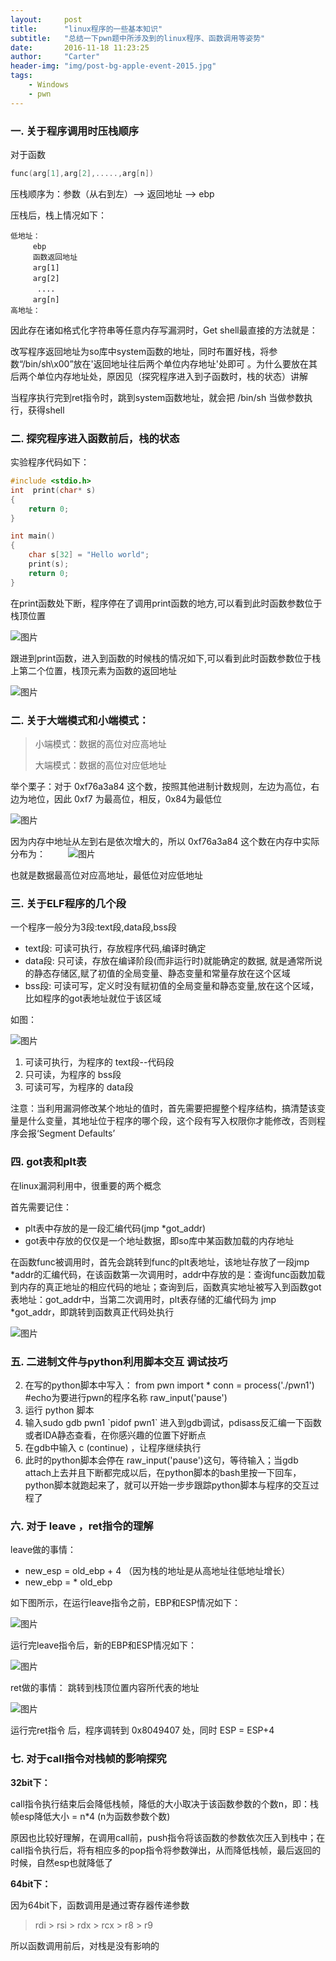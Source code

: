 ```yaml
---
layout:     post
title:      "linux程序的一些基本知识"
subtitle:   "总结一下pwn题中所涉及到的linux程序、函数调用等姿势"
date:       2016-11-18 11:23:25
author:     "Carter"
header-img: "img/post-bg-apple-event-2015.jpg"
tags:
    - Windows
    - pwn
---
```



### 一. 关于程序调用时压栈顺序
对于函数

```c++
func(arg[1],arg[2],.....,arg[n])
```

压栈顺序为：参数（从右到左）--> 返回地址 --> ebp

压栈后，栈上情况如下：

```
低地址：
　　　ebp
　　　函数返回地址
　　　arg[1]
　　　arg[2]
　　　 ....
　　　arg[n]　　
高地址：
```

因此存在诸如格式化字符串等任意内存写漏洞时，Get shell最直接的方法就是：

 改写程序返回地址为so库中system函数的地址，同时布置好栈，将参数“/bin/sh\x00”放在'返回地址往后两个单位内存地址'处即可 。为什么要放在其后两个单位内存地址处，原因见（探究程序进入到子函数时，栈的状态）讲解
 
当程序执行完到ret指令时，跳到system函数地址，就会把 /bin/sh 当做参数执行，获得shell


### 二. 探究程序进入函数前后，栈的状态
实验程序代码如下：

```c++
#include <stdio.h>
int  print(char* s)
{
	return 0;
}

int main()
{
	char s[32] = "Hello world";
	print(s);
 	return 0;
}
```

在print函数处下断，程序停在了调用print函数的地方,可以看到此时函数参数位于栈顶位置

![图片](https://raw.githubusercontent.com/carterMgj/blog_img/master/2016-11-18-pwn-base-knowledge/1.png)

跟进到print函数，进入到函数的时候栈的情况如下,可以看到此时函数参数位于栈上第二个位置，栈顶元素为函数的返回地址

![图片](https://raw.githubusercontent.com/carterMgj/blog_img/master/2016-11-18-pwn-base-knowledge/2.png)

### 二. 关于大端模式和小端模式：
> 小端模式：数据的高位对应高地址
> 
> 大端模式：数据的高位对应低地址

举个栗子：对于 0xf76a3a84 这个数，按照其他进制计数规则，左边为高位，右边为地位，因此 0xf7 为最高位，相反，0x84为最低位

![图片](https://raw.githubusercontent.com/carterMgj/blog_img/master/2016-11-18-pwn-base-knowledge/3.png)

因为内存中地址从左到右是依次增大的，所以 0xf76a3a84 这个数在内存中实际分布为：
　　
![图片](https://raw.githubusercontent.com/carterMgj/blog_img/master/2016-11-18-pwn-base-knowledge/4.png)

也就是数据最高位对应高地址，最低位对应低地址

### 三.  关于ELF程序的几个段
一个程序一般分为3段:text段,data段,bss段

 - text段:  可读可执行，存放程序代码,编译时确定
 - data段:  只可读，存放在编译阶段(而非运行时)就能确定的数据,
就是通常所说的静态存储区,赋了初值的全局变量、静态变量和常量存放在这个区域
 - bss段:   可读可写，定义时没有赋初值的全局变量和静态变量,放在这个区域，比如程序的got表地址就位于该区域

如图：

![图片](https://raw.githubusercontent.com/carterMgj/blog_img/master/2016-11-18-pwn-base-knowledge/5.png)

1.  可读可执行，为程序的 text段--代码段
2.  只可读，为程序的 bss段
3.  可读可写，为程序的 data段

注意：当利用漏洞修改某个地址的值时，首先需要把握整个程序结构，搞清楚该变量是什么变量，其地址位于程序的哪个段，这个段有写入权限你才能修改，否则程序会报‘Segment Defaults’



### 四.   got表和plt表
 在linux漏洞利用中，很重要的两个概念

首先需要记住：

 - plt表中存放的是一段汇编代码(jmp *got_addr)
 - got表中存放的仅仅是一个地址数据，即so库中某函数加载的内存地址

在函数func被调用时，首先会跳转到func的plt表地址，该地址存放了一段jmp *addr的汇编代码，在该函数第一次调用时，addr中存放的是：查询func函数加载到内存的真正地址的相应代码的地址；查询到后，函数真实地址被写入到函数got表地址：got_addr中，当第二次调用时，plt表存储的汇编代码为 jmp *got_addr，即跳转到函数真正代码处执行

![图片](https://raw.githubusercontent.com/carterMgj/blog_img/master/2016-11-18-pwn-base-knowledge/6.png)


### 五. 二进制文件与python利用脚本交互 调试技巧

 2. 在写的python脚本中写入：
   from pwn import *
   conn = process('./pwn1')   #echo为要进行pwn的程序名称
   raw_input('pause')
 3. 运行 python 脚本
 4. 输入sudo gdb pwn1 \`pidof pwn1\` 进入到gdb调试，pdisass反汇编一下函数或者IDA静态查看，在你感兴趣的位置下好断点
 5. 在gdb中输入 c (continue) ，让程序继续执行
 6. 此时的python脚本会停在 raw_input('pause')这句，等待输入；当gdb attach上去并且下断都完成以后，在python脚本的bash里按一下回车，python脚本就跑起来了，就可以开始一步步跟踪python脚本与程序的交互过程了  

### 六. 对于 leave ，ret指令的理解
leave做的事情：

 - new_esp  = old_ebp + 4 （因为栈的地址是从高地址往低地址增长）
 - new_ebp = * old_ebp

如下图所示，在运行leave指令之前，EBP和ESP情况如下：

![图片](https://raw.githubusercontent.com/carterMgj/blog_img/master/2016-11-18-pwn-base-knowledge/7.png)

运行完leave指令后，新的EBP和ESP情况如下：

![图片](https://raw.githubusercontent.com/carterMgj/blog_img/master/2016-11-18-pwn-base-knowledge/8.png)

ret做的事情：
    跳转到栈顶位置内容所代表的地址
    
![图片](https://raw.githubusercontent.com/carterMgj/blog_img/master/2016-11-18-pwn-base-knowledge/9.png)

运行完ret指令 后，程序调转到 0x8049407 处，同时 ESP = ESP+4

### 七. 对于call指令对栈帧的影响探究
**32bit下：**

 call指令执行结束后会降低栈帧，降低的大小取决于该函数参数的个数n，即：栈帧esp降低大小 = n*4  (n为函数参数个数)
 
 原因也比较好理解，在调用call前，push指令将该函数的参数依次压入到栈中；在call指令执行后，将有相应多的pop指令将参数弹出，从而降低栈帧，最后返回的时候，自然esp也就降低了
    
**64bit下：**

因为64bit下，函数调用是通过寄存器传递参数

> rdi > rsi > rdx > rcx > r8 > r9


所以函数调用前后，对栈是没有影响的





